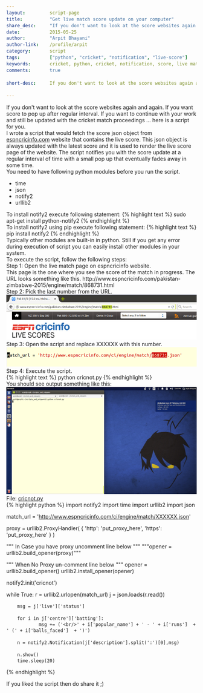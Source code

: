 ```yaml
---
layout:			script-page
title:			"Get live match score update on your computer"
share_desc:		"If you don't want to look at the score websites again and again. If you want score to pop up after regular interval. If you want to continue with your work and still be updated with the cricket match proceedings ... here is a script for you."
date:			2015-05-25
author:			"Arpit Bhayani"
author-link:	/profile/arpit
category:		script
tags:			["python", "cricket", "notification", "live-score"]
keywords:		cricket, python, cricket, notification, score, live match
comments:		true

short-desc:		If you don't want to look at the score websites again and again. If you want score to pop up after regular interval. If you want to continue with your work and still be updated with the cricket match proceedings ... here is a script for you.

---
```


<div class="para">
If you don't want to look at the score websites again and again. If you want score to pop up after regular interval. If you want to continue with your work and still be updated with the cricket match proceedings ... here is a script for you.
</div>

<div class="para">
I wrote a script that would fetch the score json object from <a href="http://espncricinfo.com">espncricinfo.com</a> website that contains the live score. This json object is always updated with the latest score and it is used to render the live score page of the website. The script notifies you with the score update at a regular interval of time with a small pop up that eventually fades away in some time.
</div>

<section>
	<div class="para">
	You need to have following python modules before you run the script.
	<ul>
		<li>time</li>
		<li>json</li>
		<li>notify2</li>
		<li>urllib2</li>
	</ul>
	</div>
	<div class="para">
	To install <emphasis class="code">notify2</emphasis> execute following statement:
{% highlight text %}
sudo apt-get install python-notify2
{% endhighlight %}
</div>

<div class="para">
	To install <emphasis class="code">notify2</emphasis> using <emphasis class="code">pip</emphasis> execute following statement:
{% highlight text %}
pip install notify2
{% endhighlight %}
</div>

<div class="para">
	Typically other modules are built-in in python. Still if you get any error during execution of script you can easily install other modules in your system.
</div>
</section>

<section>
	<div class="para">
	To execute the script, follow the following steps:
	</div>
	<div class="para">
		<emphasis class="bold">Step 1:</emphasis> Open the live match page on espncricinfo website.
		<br/>
		This page is the one where you see the score of the match in progress. The URL looks something like this.
		<emphasis class="bold">http://www.espncricinfo.com/pakistan-zimbabwe-2015/engine/match/868731.html</emphasis>
	</div>
	<div class="para">
		<emphasis class="bold">Step 2:</emphasis> Pick the last number from the URL.
		<br/>
		<img class="screenshot" src="/img/script/image01.png" alt="Pick match number from the URL"/><br/>
	</div>
	<div class="para">
		<emphasis class="bold">Step 3:</emphasis> Open the script and replace XXXXXX with this number.
		<br/>
		<img class="screenshot" src="/img/script/image02.png" alt="Replace XXXXXX with 868731"/><br/>
	</div>
	<div class="para">
		<emphasis class="bold">Step 4:</emphasis> Execute the script.
	</div>
{% highlight text %}
python cricnot.py
{% endhighlight %}

<div class="para">
You should see output something like this:
<img class="screenshot" src="/img/script/image03.png" alt="Sample Screenshot"/><br/>
</div>
</section>

<section>
<div class="file-name">
	File: <a href="/files/scripts/cricnot.py">cricnot.py</a>
</div>
{% highlight python %}
import notify2
import time
import urllib2
import json

match_url = 'http://www.espncricinfo.com/ci/engine/match/XXXXXX.json'


proxy = urllib2.ProxyHandler(
        {
                'http': 'put_proxy_here',
                'https': 'put_proxy_here'
        }
)

""" In Case you have proxy uncomment line below """
"""opener = urllib2.build_opener(proxy)"""

""" When No Proxy un-comment line below """
opener = urllib2.build_opener()
urllib2.install_opener(opener)

notify2.init('cricnot')

while True:
        r = urllib2.urlopen(match_url)
        j = json.loads(r.read())

        msg = j['live']['status']

        for i in j['centre']['batting']:
                msg += ('<br/>' + i['popular_name'] + ' - ' + i['runs']  + ' (' + i['balls_faced']  + ')')

        n = notify2.Notification(j['description'].split(':')[0],msg)

        n.show()
        time.sleep(20)


{% endhighlight %}
</section>

<section>
	<div class="para">
		<emphasis class="bold">If you liked the script then do share it ;)</emphasis>
	</div>
</section>